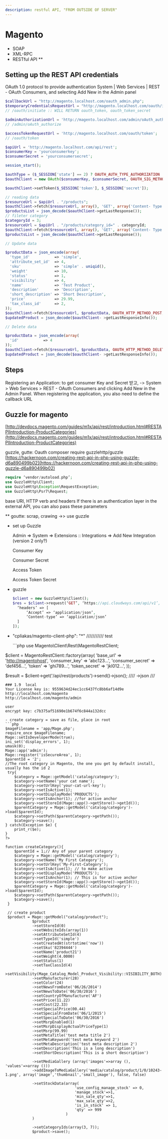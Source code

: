 ```yaml
---
description: restful API, "FROM OUTSIDE OF SERVER"
---
```


# Magento

* SOAP
* XML-RPC
* RESTful API \*\*

## Setting up the REST API credentials

OAuth 1.0 protocol to provide authentication System | Web Services | REST - OAuth Consumers, and selecting Add New in the Admin panel

```php
$callbackUrl = "http://magento.localhost.com/oauth_admin.php";
$temporaryCredentialsRequestUrl = "http://magento.localhost.com/oauth/initiate?oauth_callback=" . urlencode($callbackUrl);
// /oauth/initiate :: WILL RETURN oauth_token, oauth_token_secret

$adminAuthorizationUrl = 'http://magento.localhost.com/admin/oAuth_authorize';
// /admin/oAuth_authorize

$accessTokenRequestUrl = 'http://magento.localhost.com/oauth/token';
// /oauth/token

$apiUrl = 'http://magento.localhost.com/api/rest';
$consumerKey = 'yourconsumerkey';
$consumerSecret = 'yourconsumersecret';

session_start();

$authType = ($_SESSION['state'] == 2) ? OAUTH_AUTH_TYPE_AUTHORIZATION : OAUTH_AUTH_TYPE_URI;
$oauthClient = new OAuth($consumerKey, $consumerSecret, OAUTH_SIG_METHOD_HMACSHA1, $authType);

$oauthClient->setToken($_SESSION['token'], $_SESSION['secret']);

// reading data
$resourceUrl = $apiUrl . "/products";
$oauthClient->fetch($resourceUrl, array(), 'GET', array('Content- Type' => 'application/json'));
$productsList = json_decode($oauthClient->getLastResponse());
// fileter category
$categoryId = 3;
$resourceUrl = $apiUrl . "/products/category_id=" . categoryId;
$oauthClient->fetch($resourceUrl, array(), 'GET', array('Content- Type' => 'application/json'));
$productsList = json_decode($oauthClient->getLastResponse());

// Update data

$productData = json_encode(array(
  'type_id'           => 'simple',
  'attribute_set_id'  => 4,
  'sku'               => 'simple' . uniqid(),
  'weight'            => 10,
  'status'            => 1,
  'visibility'        => 4,
  'name'              => 'Test Product',
  'description'       => 'Description',
  'short_description' => 'Short Description',
  'price'             => 29.99,
  'tax_class_id'      => 2,
));
$oauthClient->fetch($resourceUrl, $productData, OAUTH_HTTP_METHOD_POST, array('Content-Type' => 'application/json'));
$updatedProduct = json_decode($oauthClient- >getLastResponseInfo());

// Delete data

$productData = json_encode(array(
  'id'           => 4
));
$oauthClient->fetch($resourceUrl, $productData, OAUTH_HTTP_METHOD_DELETE, array('Content-Type' => 'application/json'));
$updatedProduct = json_decode($oauthClient- >getLastResponseInfo());
```

## Steps

Registering an Application: to get consumer Key and Secret 받고, -> System > Web Services > REST - OAuth Consumers and clicking Add New in the Admin Panel. When registering the application, you also need to define the callback URL

## Guzzle for magento

[http://devdocs.magento.com/guides/m1x/api/rest/introduction.html#RESTAPIIntroduction-ProductCategories](http://devdocs.magento.com/guides/m1x/api/rest/introduction.html#RESTAPIIntroduction-ProductCategories)

guzzle, gutte: Oauth composer require guzzlehttp/guzzle [https://hackernoon.com/creating-rest-api-in-php-using-guzzle-d6a890499b02](https://hackernoon.com/creating-rest-api-in-php-using-guzzle-d6a890499b02)

```php
require ‘vendor/autoload.php’;
use GuzzleHttp\Client;
use GuzzleHttp\Exception\RequestException;
use GuzzleHttp\Psr7\Request;
```

base URI, HTTP verb and headers If there is an authentication layer in the external API, you can also pass these parameters

\*\* goutte: scrap, crawing ->> use guzzle

*   set up Guzzle&#x20;

    Admin => System => Extensions :: Integrations => Add New Integration  (version 2 only?)

    Consumer Key

    Consumer Secret

    Access Token

    Access Token Secret
*   guzzle

    ```php
    $client = new GuzzleHttp\Client();
    $res = $client->request(‘GET’, ‘https://api.cloudways.com/api/v1’, [
      ‘headers’ => [
          ‘Accept’ => ‘application/json’,
          ‘Content-type’ => ‘application/json’
      ]
    ]);
    ```
*   "cpliakas/magento-client-php": "\*" /////////// test

    \`\`\`php use Magento\Client\Rest\MagentoRestClient;

$client = MagentoRestClient::factory(array( 'base\_url' => '[http://magentohost](http://magentohost)', 'consumer\_key' => 'abc123...', 'consumer\_secret' => 'def456...', 'token' => 'ghi789...', 'token\_secret' => 'jkl012...', ));

$result = $client->get('/api/rest/products')->send()->json(); //// ->json ///

````
### 1.9  local
Your License key is: 9559634d24ec1cc6437fc8bb6af14d9e    
http://localhost.com/magento
http://localhost.com/magento/admin

user
encrypt key: c7b375af51690e1b674f6c844a132dcc

- create category = save as file, place in root
```php
$mageFilename = 'app/Mage.php';
require_once $mageFilename;
Mage::setIsDeveloperMode(true);
ini_set('display_errors', 1);
umask(0);
Mage::app('admin');
Mage::register('isSecureArea', 1);
$parentId = '2'; 
//The root category in Magento, the one you get by default install, usually has the id 2
 try{
    $category = Mage::getModel('catalog/category');
    $category->setName('your cat name');
    $category->setUrlKey('your-cat-url-key');
    $category->setIsActive(1);
    $category->setDisplayMode('PRODUCTS');
    $category->setIsAnchor(1); //for active anchor
    $category->setStoreId(Mage::app()->getStore()->getId());
    $parentCategory = Mage::getModel('catalog/category')->load($parentId);
    $category->setPath($parentCategory->getPath());
    $category->save();
} catch(Exception $e) {
    print_r($e);
}
?>

function createCategory(){
    $parentId = 1;// Any of your parent category
    $category = Mage::getModel('catalog/category');
    $category->setName('My First Category');
    $category->setUrlKey('My-First-Category');
    $category->setIsActive(1); // to make active
    $category->setDisplayMode('PRODUCTS');
    $category->setIsAnchor(1); // This is for active anchor
    $category->setStoreId(Mage::app()->getStore()->getId());
    $parentCategory = Mage::getModel('catalog/category')->load($parentId);
    $category->setPath($parentCategory->getPath());
    $category->save();
 }

 // create product
 $product = Mage::getModel("catalog/product");
            $product
            ->setStoreId(0) 
            ->setWebsiteIds(array(1)) 
            ->setAttributeSetId(4) 
            ->setTypeId('simple') 
            ->setCreatedAt(strtotime('now')) 
            ->setSku('82394444')
            ->setName('product21')
            ->setWeight(4.0000)
            ->setStatus(1)
            ->setTaxClassId(4)
            ->setVisibility(Mage_Catalog_Model_Product_Visibility::VISIBILITY_BOTH)
            ->setManufacturer(28)
            ->setColor(24)
            ->setNewsFromDate('06/26/2014')
            ->setNewsToDate('06/30/2016')
            ->setCountryOfManufacture('AF')            
            ->setPrice(11.22)
            ->setCost(22.33)
            ->setSpecialPrice(00.44)
            ->setSpecialFromDate('06/1/2015')
            ->setSpecialToDate('06/30/2016')
            ->setMsrpEnabled(1)
            ->setMsrpDisplayActualPriceType(1)
            ->setMsrp(99.99)            
            ->setMetaTitle('test meta title 2')
            ->setMetaKeyword('test meta keyword 2')
            ->setMetaDescription('test meta description 2')            
            ->setDescription('This is a long description')
            ->setShortDescription('This is a short description')

            ->setMediaGallery (array('images'=>array (), 'values'=>array ()))
            ->addImageToMediaGallery('media/catalog/product/1/0/10243-1.png', array('image','thumbnail','small_image'), false, false)

            ->setStockData(array(
                               'use_config_manage_stock' => 0,
                               'manage_stock'=>1,
                               'min_sale_qty'=>1,
                               'max_sale_qty'=>2,
                               'is_in_stock' => 1,
                               'qty' => 999
                           )
            )

            ->setCategoryIds(array(3, 7)); 
            $product->save();
````
